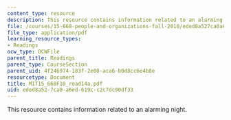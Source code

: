 ```yaml
---
content_type: resource
description: This resource contains information related to an alarming night.
file: /courses/15-668-people-and-organizations-fall-2010/eded8a527ca0a6ed619cc2c7dc90df33_MIT15_668F10_read14a.pdf
file_type: application/pdf
learning_resource_types:
- Readings
ocw_type: OCWFile
parent_title: Readings
parent_type: CourseSection
parent_uid: 4f246974-183f-2e08-aca6-b0d8cc6e4b8e
resourcetype: Document
title: MIT15_668F10_read14a.pdf
uid: eded8a52-7ca0-a6ed-619c-c2c7dc90df33
---
```

This resource contains information related to an alarming night.

